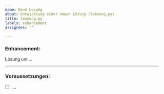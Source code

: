 ```yaml
---
name: Neue Lösumg
about: Entwicklung einer neuen Lösung (loesung.py)
title: loesung.py
labels: enhancement
assignees: ''

---
```


### Enhancement:
Lösung um ...

---
### Voraussetzungen:
- [ ] ...
